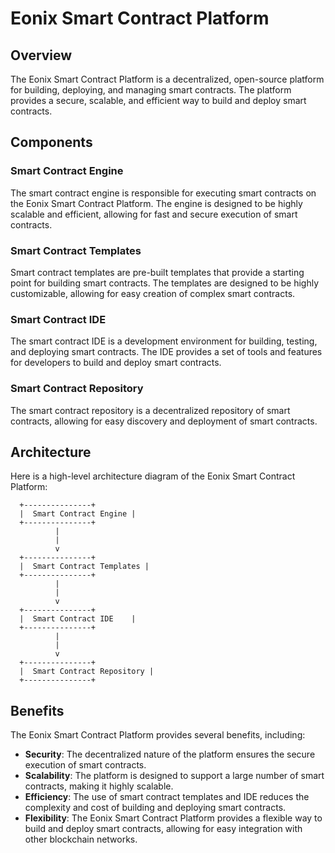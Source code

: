 Eonix Smart Contract Platform
============================

Overview
--------

The Eonix Smart Contract Platform is a decentralized, open-source platform for building, deploying, and managing smart contracts. The platform provides a secure, scalable, and efficient way to build and deploy smart contracts.

Components
------------

### Smart Contract Engine

The smart contract engine is responsible for executing smart contracts on the Eonix Smart Contract Platform. The engine is designed to be highly scalable and efficient, allowing for fast and secure execution of smart contracts.

### Smart Contract Templates

Smart contract templates are pre-built templates that provide a starting point for building smart contracts. The templates are designed to be highly customizable, allowing for easy creation of complex smart contracts.

### Smart Contract IDE

The smart contract IDE is a development environment for building, testing, and deploying smart contracts. The IDE provides a set of tools and features for developers to build and deploy smart contracts.

### Smart Contract Repository

The smart contract repository is a decentralized repository of smart contracts, allowing for easy discovery and deployment of smart contracts.

Architecture
------------

Here is a high-level architecture diagram of the Eonix Smart Contract Platform:

      +---------------+
      |  Smart Contract Engine |
      +---------------+
              |
              |
              v
      +---------------+
      |  Smart Contract Templates |
      +---------------+
              |
              |
              v
      +---------------+
      |  Smart Contract IDE    |
      +---------------+
              |
              |
              v
      +---------------+
      |  Smart Contract Repository |
      +---------------+

Benefits
--------

The Eonix Smart Contract Platform provides several benefits, including:

* **Security**: The decentralized nature of the platform ensures the secure execution of smart contracts.
* **Scalability**: The platform is designed to support a large number of smart contracts, making it highly scalable.
* **Efficiency**: The use of smart contract templates and IDE reduces the complexity and cost of building and deploying smart contracts.
* **Flexibility**: The Eonix Smart Contract Platform provides a flexible way to build and deploy smart contracts, allowing for easy integration with other blockchain networks.
